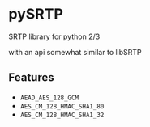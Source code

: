 # pySRTP
SRTP library for python 2/3

with an api somewhat similar to libSRTP


## Features
* `AEAD_AES_128_GCM`
* `AES_CM_128_HMAC_SHA1_80`
* `AES_CM_128_HMAC_SHA1_32`
